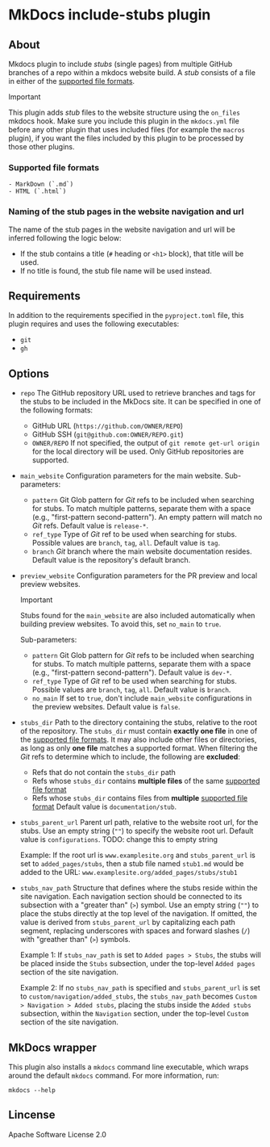 # MkDocs include-stubs plugin

## About
Mkdocs plugin to include _stubs_ (single pages) from multiple GitHub branches of a repo within a mkdocs website build.
A _stub_ consists of a file in either of the [supported file formats](#supported_file_formats).

> [!IMPORTANT]
> This plugin adds _stub_ files to the website structure using the `on_files` mkdocs hook.
> Make sure you include this plugin in the `mkdocs.yml` file before any other plugin that uses included files (for example the `macros` plugin), if you want the files included by this plugin to be processed by those other plugins.

### Supported file formats
    - MarkDown (`.md`)
    - HTML (`.html`)

### Naming of the stub pages in the website navigation and url
The name of the stub pages in the website navigation and url will be inferred following the logic below:
- If the stub contains a title (`#` heading or `<h1>` block), that title will be used.
- If no title is found, the stub file name will be used instead.

## Requirements
In addition to the requirements specified in the `pyproject.toml` file, this plugin requires and uses the following executables:
- `git`
- `gh`

## Options
- `repo`
    The GitHub repository URL used to retrieve branches and tags for the stubs to be included in the MkDocs site.
    It can be specified in one of the following formats:
    - GitHub URL (`https://github.com/OWNER/REPO`) 
    - GitHub SSH (`git@github.com:OWNER/REPO.git`)
    - `OWNER/REPO`
    If not specified, the output of `git remote get-url origin` for the local directory will be used.
    Only GitHub repositories are supported.
- `main_website`
    Configuration parameters for the main website.
    Sub-parameters:
    - `pattern`
        Git Glob pattern for _Git_ refs to be included when searching for stubs.
        To match multiple patterns, separate them with a space (e.g., "first-pattern second-pattern").
        An empty pattern will match no _Git_ refs.
        Default value is `release-*`.
    - `ref_type`
        Type of _Git_ ref to be used when searching for stubs.
        Possible values are `branch`, `tag`, `all`.
        Default value is `tag`.
    - `branch`
        _Git_ branch where the main website documentation resides.
        Default value is the repository's default branch.
- `preview_website`
    Configuration parameters for the PR preview and local preview websites.
    
    > [!IMPORTANT]
    > Stubs found for the `main_website` are also included automatically when building preview websites. To avoid this, set `no_main` to `true`.
    
    Sub-parameters:
    - `pattern`
        Git Glob pattern for _Git_ refs to be included when searching for stubs.
        To match multiple patterns, separate them with a space (e.g., "first-pattern second-pattern").
        Default value is `dev-*`.
    - `ref_type`
        Type of _Git_ ref to be used when searching for stubs.
        Possible values are `branch`, `tag`, `all`.
        Default value is `branch`.
    - `no_main`
        If set to `true`, don't include `main_website` configurations in the preview websites.
        Default value is `false`.
- `stubs_dir`
    Path to the directory containing the stubs, relative to the root of the repository.
    The `stubs_dir` must contain  **exactly one file** in one of the [supported file formats](#supported_file_formats). It may also include other files or directories, as long as only **one file** matches a supported format.
    When filtering the _Git_ refs to determine which to include, the following are **excluded**:
    - Refs that do not contain the `stubs_dir` path
    - Refs whose `stubs_dir` contains **multiple files** of the same [supported file format](#supported_file_formats)
    - Refs whose `stubs_dir` contains files from **multiple** [supported file format](#supported_file_formats)
    Default value is `documentation/stub`.
- `stubs_parent_url`
    Parent url path, relative to the website root url, for the stubs.
    Use an empty string (`""`) to specify the website root url.
    Default value is `configurations`. TODO: change this to empty string
    
    Example: 
    If the root url is `www.examplesite.org` and `stubs_parent_url` is set to `added_pages/stubs`, then a stub file named `stub1.md` would be added to the URL: `www.examplesite.org/added_pages/stubs/stub1`
- `stubs_nav_path`
    Structure that defines where the stubs reside within the site navigation.
    Each navigation section should be connected to its subsection with a "greater than" (`>`) symbol.
    Use an empty string (`""`) to place the stubs directly at the top level of the navigation.
    If omitted, the value is derived from `stubs_parent_url` by capitalizing each path segment, replacing underscores with spaces and forward slashes (`/`) with "greather than" (`>`) symbols.

    Example 1:
    If `stubs_nav_path` is set to `Added pages > Stubs`, the stubs will be placed inside the `Stubs` subsection, under the top-level `Added pages` section of the site navigation.

    Example 2:
    If no `stubs_nav_path` is specified and `stubs_parent_url` is set to `custom/navigation/added_stubs`, the `stubs_nav_path` becomes `Custom > Navigation > Added stubs`, placing the stubs inside the `Added stubs` subsection, within the `Navigation` section, under the top-level `Custom` section of the site navigation.

## MkDocs wrapper
This plugin also installs a `mkdocs` command line executable, which wraps around the default `mkdocs` command.
For more information, run:
```
mkdocs --help
```

## Lincense
Apache Software License 2.0